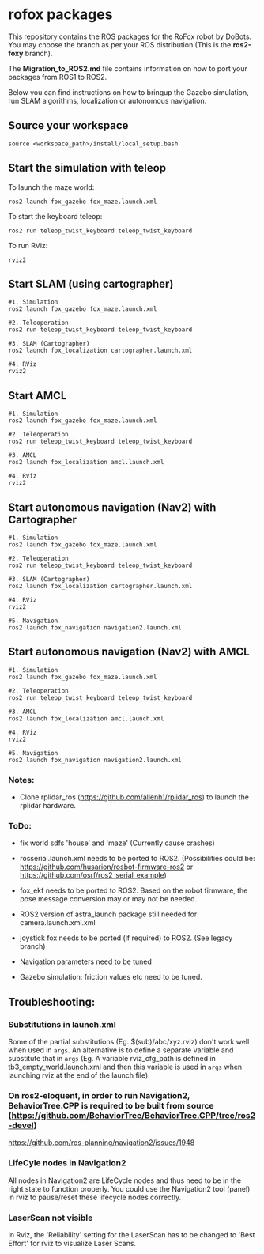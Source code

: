 # rofox packages

This repository contains the ROS packages for the RoFox robot by DoBots.
You may choose the branch as per your ROS distribution (This is the **ros2-foxy** branch).

The **Migration_to_ROS2.md** file contains information on how to port your packages from ROS1 to ROS2.

Below you can find instructions on how to bringup the Gazebo simulation, run SLAM algorithms, localization or autonomous navigation.

## Source your workspace
```
source <workspace_path>/install/local_setup.bash
```

## Start the simulation with teleop

To launch the maze world:
```
ros2 launch fox_gazebo fox_maze.launch.xml
```
To start the keyboard teleop:

```
ros2 run teleop_twist_keyboard teleop_twist_keyboard
```

To run RViz:
```
rviz2
```

## Start SLAM (using cartographer)
```
#1. Simulation
ros2 launch fox_gazebo fox_maze.launch.xml

#2. Teleoperation
ros2 run teleop_twist_keyboard teleop_twist_keyboard

#3. SLAM (Cartographer)
ros2 launch fox_localization cartographer.launch.xml

#4. RViz
rviz2
```

## Start AMCL
```
#1. Simulation
ros2 launch fox_gazebo fox_maze.launch.xml

#2. Teleoperation
ros2 run teleop_twist_keyboard teleop_twist_keyboard

#3. AMCL
ros2 launch fox_localization amcl.launch.xml

#4. RViz
rviz2
```

## Start autonomous navigation (Nav2) with Cartographer
```
#1. Simulation
ros2 launch fox_gazebo fox_maze.launch.xml

#2. Teleoperation
ros2 run teleop_twist_keyboard teleop_twist_keyboard

#3. SLAM (Cartographer)
ros2 launch fox_localization cartographer.launch.xml

#4. RViz
rviz2

#5. Navigation
ros2 launch fox_navigation navigation2.launch.xml 
```

## Start autonomous navigation (Nav2) with AMCL
```
#1. Simulation
ros2 launch fox_gazebo fox_maze.launch.xml

#2. Teleoperation
ros2 run teleop_twist_keyboard teleop_twist_keyboard

#3. AMCL
ros2 launch fox_localization amcl.launch.xml

#4. RViz
rviz2

#5. Navigation
ros2 launch fox_navigation navigation2.launch.xml 
```

### Notes:

- Clone rplidar_ros (https://github.com/allenh1/rplidar_ros) to launch the rplidar hardware.

### ToDo:

- fix world sdfs 'house' and 'maze' (Currently cause crashes)

- rosserial.launch.xml needs to be ported to ROS2. (Possibilities could be: https://github.com/husarion/rosbot-firmware-ros2 or https://github.com/osrf/ros2_serial_example)

- fox_ekf needs to be ported to ROS2. Based on the robot firmware, the pose message conversion may or may not be needed.

- ROS2 version of astra_launch package still needed for camera.launch.xml.xml

- joystick fox needs to be ported (if required) to ROS2. (See legacy branch)

- Navigation parameters need to be tuned

- Gazebo simulation: friction values etc need to be tuned.


## Troubleshooting:

### Substitutions in launch.xml
Some of the partial substitutions (Eg. $(sub)/abc/xyz.rviz) don't work well when used in `args`. An alternative is to define a separate variable and substitute that in `args` (Eg. A variable rviz_cfg_path is defined in tb3_empty_world.launch.xml and then this variable is used in `args` when launching rviz at the end of the launch file).

### On ros2-eloquent, in order to run Navigation2, BehaviorTree.CPP is required to be built from source (https://github.com/BehaviorTree/BehaviorTree.CPP/tree/ros2-devel)
https://github.com/ros-planning/navigation2/issues/1948

### LifeCyle nodes in Navigation2
All nodes in Navigation2 are LifeCycle nodes and thus need to be in the right state to function properly. You could use the Navigation2 tool (panel) in rviz to pause/reset these lifecycle nodes correctly.

### LaserScan not visible
In Rviz, the 'Reliability' setting for the LaserScan has to be changed to 'Best Effort' for rviz to visualize Laser Scans.